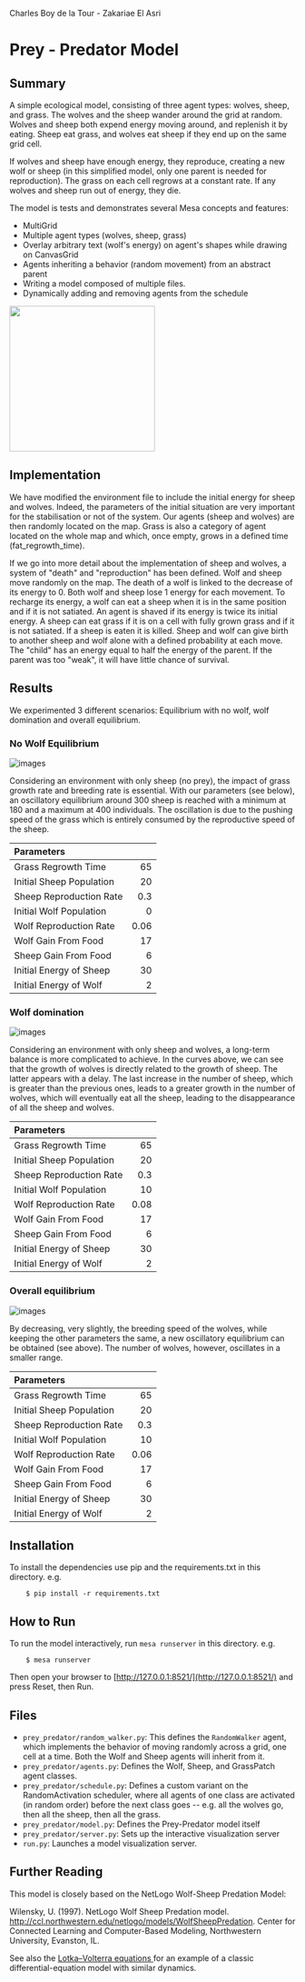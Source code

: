 Charles Boy de la Tour - Zakariae El Asri

# Prey - Predator Model

## Summary

A simple ecological model, consisting of three agent types: wolves, sheep, and grass. The wolves and the sheep wander around the grid at random. Wolves and sheep both expend energy moving around, and replenish it by eating. Sheep eat grass, and wolves eat sheep if they end up on the same grid cell.

If wolves and sheep have enough energy, they reproduce, creating a new wolf or sheep (in this simplified model, only one parent is needed for reproduction). The grass on each cell regrows at a constant rate. If any wolves and sheep run out of energy, they die.

The model is tests and demonstrates several Mesa concepts and features:

- MultiGrid
- Multiple agent types (wolves, sheep, grass)
- Overlay arbitrary text (wolf's energy) on agent's shapes while drawing on CanvasGrid
- Agents inheriting a behavior (random movement) from an abstract parent
- Writing a model composed of multiple files.
- Dynamically adding and removing agents from the schedule

<img src="images\Animation.gif" width="256" height="256" />

## Implementation

We have modified the environment file to include the initial energy for sheep and wolves. Indeed, the parameters of the initial situation are very important for the stabilisation or not of the system. Our agents (sheep and wolves) are then randomly located on the map. Grass is also a category of agent located on the whole map and which, once empty, grows in a defined time (fat_regrowth_time).

If we go into more detail about the implementation of sheep and wolves, a system of "death" and "reproduction" has been defined.  Wolf and sheep move randomly on the map. The death of a wolf is linked to the decrease of its energy to 0. Both wolf and sheep lose 1 energy for each movement. To recharge its energy, a wolf can eat a sheep when it is in the same position and if it is not satiated. An agent is shaved if its energy is twice its initial energy.
A sheep can eat grass if it is on a cell with fully grown grass and if it is not satiated. If a sheep is eaten it is killed.
Sheep and wolf can give birth to another sheep and wolf alone with a defined probability at each move. The "child" has an energy equal to half the energy of the parent. If the parent was too "weak", it will have little chance of survival.

## Results

We experimented 3 different scenarios: Equilibrium with no wolf, wolf domination and overall equilibrium.

### No Wolf Equilibrium

![images](images/nowolves/stats.png?raw=true)

Considering an environment with only sheep (no prey), the impact of grass growth rate and breeding rate is essential. With our parameters (see below), an oscillatory equilibrium around 300 sheep is reached with a minimum at 180 and a maximum at 400 individuals.
The oscillation is due to the pushing speed of the grass which is entirely consumed by the reproductive speed of the sheep.

| Parameters               |      |
| :----------------------- | ---: |
| Grass Regrowth Time      |   65 |
| Initial Sheep Population |   20 |
| Sheep Reproduction Rate  |  0.3 |
| Initial Wolf Population  |    0 |
| Wolf Reproduction Rate   | 0.06 |
| Wolf Gain From Food      |   17 |
| Sheep Gain From Food     |    6 |
| Initial Energy of Sheep  |   30 |
| Initial Energy of Wolf   |    2 |

### Wolf domination

![images](images/wolvesdomination/stats.png?raw=true)

Considering an environment with only sheep and wolves, a long-term balance is more complicated to achieve. In the curves above, we can see that the growth of wolves is directly related to the growth of sheep. The latter appears with a delay. The last increase in the number of sheep, which is greater than the previous ones, leads to a greater growth in the number of wolves, which will eventually eat all the sheep, leading to the disappearance of all the sheep and wolves.

| Parameters               |      |
| :----------------------- | ---: |
| Grass Regrowth Time      |   65 |
| Initial Sheep Population |   20 |
| Sheep Reproduction Rate  |  0.3 |
| Initial Wolf Population  |   10 |
| Wolf Reproduction Rate   | 0.08 |
| Wolf Gain From Food      |   17 |
| Sheep Gain From Food     |    6 |
| Initial Energy of Sheep  |   30 |
| Initial Energy of Wolf   |    2 |

### Overall equilibrium

![images](images/equilibriums/stats2.png?raw=true)

By decreasing, very slightly, the breeding speed of the wolves, while keeping the other parameters the same, a new oscillatory equilibrium can be obtained (see above).
The number of wolves, however, oscillates in a smaller range.

| Parameters               |      |
| :----------------------- | ---: |
| Grass Regrowth Time      |   65 |
| Initial Sheep Population |   20 |
| Sheep Reproduction Rate  |  0.3 |
| Initial Wolf Population  |   10 |
| Wolf Reproduction Rate   | 0.06 |
| Wolf Gain From Food      |   17 |
| Sheep Gain From Food     |    6 |
| Initial Energy of Sheep  |   30 |
| Initial Energy of Wolf   |    2 |

## Installation

To install the dependencies use pip and the requirements.txt in this directory. e.g.

```
    $ pip install -r requirements.txt
```

## How to Run

To run the model interactively, run ``mesa runserver`` in this directory. e.g.

```
    $ mesa runserver
```

Then open your browser to [http://127.0.0.1:8521/](http://127.0.0.1:8521/) and press Reset, then Run.

## Files

* ``prey_predator/random_walker.py``: This defines the ``RandomWalker`` agent, which implements the behavior of moving randomly across a grid, one cell at a time. Both the Wolf and Sheep agents will inherit from it.
* ``prey_predator/agents.py``: Defines the Wolf, Sheep, and GrassPatch agent classes.
* ``prey_predator/schedule.py``: Defines a custom variant on the RandomActivation scheduler, where all agents of one class are activated (in random order) before the next class goes -- e.g. all the wolves go, then all the sheep, then all the grass.
* ``prey_predator/model.py``: Defines the Prey-Predator model itself
* ``prey_predator/server.py``: Sets up the interactive visualization server
* ``run.py``: Launches a model visualization server.

## Further Reading

This model is closely based on the NetLogo Wolf-Sheep Predation Model:

Wilensky, U. (1997). NetLogo Wolf Sheep Predation model. http://ccl.northwestern.edu/netlogo/models/WolfSheepPredation. Center for Connected Learning and Computer-Based Modeling, Northwestern University, Evanston, IL.

See also the [Lotka–Volterra equations
](https://en.wikipedia.org/wiki/Lotka%E2%80%93Volterra_equations) for an example of a classic differential-equation model with similar dynamics.
